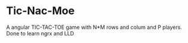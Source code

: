 # Tic-Nac-Moe
A angular TIC-TAC-TOE game with N*M rows and colum and P players. Done to learn ngrx and LLD
